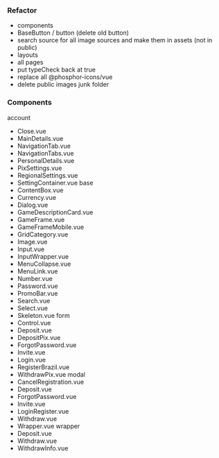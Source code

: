 ### Refactor

  * components
  * BaseButton / button (delete old button)
  * search source for all image sources and make them in assets (not in public)
  * layouts
  * all pages
  * put typeCheck back at true
  * replace all @phosphor-icons/vue
  * delete public images junk folder


### Components

account
  - Close.vue
  - MainDetails.vue
  - NavigationTab.vue
  - NavigationTabs.vue
  - PersonalDetails.vue
  - PixSettings.vue
  - RegionalSettings.vue
  - SettingContainer.vue
base
  - ContentBox.vue
  - Currency.vue
  - Dialog.vue
  - GameDescriptionCard.vue
  - GameFrame.vue
  - GameFrameMobile.vue
  - GridCategory.vue
  - Image.vue
  - Input.vue
  - InputWrapper.vue
  - MenuCollapse.vue
  - MenuLink.vue
  - Number.vue
  - Password.vue
  - PromoBar.vue
  - Search.vue
  - Select.vue
  - Skeleton.vue
form
  - Control.vue
  - Deposit.vue
  - DepositPix.vue
  - ForgotPassword.vue
  - Invite.vue
  - Login.vue
  - RegisterBrazil.vue
  - WithdrawPix.vue
modal
  - CancelRegistration.vue
  - Deposit.vue
  - ForgotPassword.vue
  - Invite.vue
  - LoginRegister.vue
  - Withdraw.vue
  - Wrapper.vue
wrapper
  - Deposit.vue
  - Withdraw.vue
  - WithdrawInfo.vue

